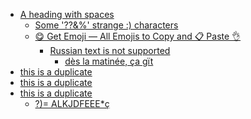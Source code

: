<!-- TOC start -->
- [A heading   with   spaces](#a-heading-with-spaces)
  * [Some '??&%' strange :) characters](#some-strange-characters)
  * [😋 Get Emoji — All Emojis to Copy and 📋 Paste 👌](#-get-emoji-all-emojis-to-copy-and-paste-)
    + [Russian text is not supported](#russian-text-is-not-supported)
      - [dès la matinée, ça gït](#dès-la-matinée-ça-gït)
- [this is a duplicate](#this-is-a-duplicate)
- [this is a duplicate](#this-is-a-duplicate-1)
- [this is   a duplicate](#this-is-a-duplicate-2)
  * [?)= ALKJDFEEE*ç](#-alkjdfeeeç)
<!-- TOC end -->